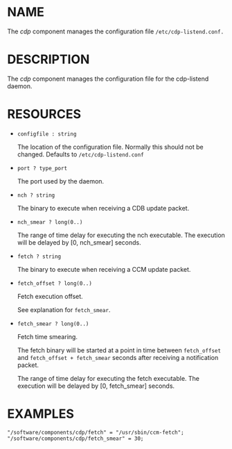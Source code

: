 # NAME

The _cdp_ component manages the configuration file
`/etc/cdp-listend.conf.`

# DESCRIPTION

The _cdp_ component manages the configuration file for the
cdp-listend daemon.

# RESOURCES

- `configfile : string`

    The location of the configuration file.  Normally this should not be
    changed.  Defaults to `/etc/cdp-listend.conf`

- `port ? type_port`

    The port used by the daemon.  

- `nch ? string`

    The binary to execute when receiving a CDB update packet.

- `nch_smear ? long(0..)`

    The range of time delay for executing the nch executable.  The
    execution will be delayed by \[0, nch\_smear\] seconds.

- `fetch ? string`

    The binary to execute when receiving a CCM update packet.

- `fetch_offset ? long(0..)`

    Fetch execution offset.

    See explanation for `fetch_smear`.

- `fetch_smear ? long(0..)`

    Fetch time smearing.

    The fetch binary will be started at a point in time between
    `fetch_offset` and `fetch_offset + fetch_smear` seconds
    after receiving a notification packet.

    The range of time delay for executing the fetch executable.  The
    execution will be delayed by \[0, fetch\_smear\] seconds.

# EXAMPLES

    "/software/components/cdp/fetch" = "/usr/sbin/ccm-fetch";
    "/software/components/cdp/fetch_smear" = 30;

